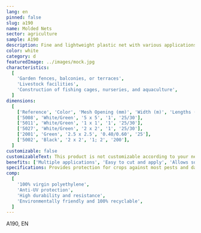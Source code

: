 ```yaml
---
lang: en
pinned: false
slug: a190
name: Molded Nets
sector: agriculture
sample: A190
description: Fine and lightweight plastic net with various applications, such as protecting agricultural crops against animals.
color: white
category: d
featuredImage: ../images/mock.jpg
characteristics:
  [
    'Garden fences, balconies, or terraces',
    'Livestock facilities',
    'Construction of fishing cages, nurseries, and aquaculture',
  ]
dimensions:
  [
    ['Reference', 'Color', 'Mesh Opening (mm)', 'Width (m)', 'Lengths (m)'],
    ['5008', 'White/Green', '5 x 5', '1', '25/30'],
    ['5011', 'White/Green', '1 x 1', '1', '25/30'],
    ['5027', 'White/Green', '2 x 2', '1', '25/30'],
    ['2001', 'Green', '2.5 x 2.5', '0.40/0.60', '25'],
    ['5002', 'Black', '2 x 2', '1; 2', '200'],
  ]
customizable: false
customizableText: This product is not customizable according to your needs. Contact us for more information.
benefits: ['Multiple applications', 'Easy to cut and apply', 'Allows solar radiation']
specifications: Provides protection for crops against most pests and damage caused by the handling of agricultural tools.
comp:
  [
    '100% virgin polyethylene',
    'Anti-UV protection',
    'High durability and resistance',
    'Environmentally friendly and 100% recyclable',
  ]
---
```


A190, EN
